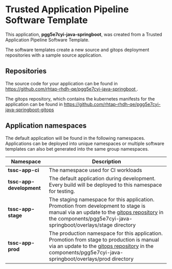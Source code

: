 # Trusted Application Pipeline Software Template

This application, **pgg5e7cyi-java-springboot**, was created from a Trusted Application Pipeline Software Template.

The software templates create a new source and gitops deployment repositories with a sample source application. 

## Repositories

The source code for your application can be found in [https://github.com/rhtap-rhdh-qe/pgg5e7cyi-java-springboot ](https://github.com/rhtap-rhdh-qe/pgg5e7cyi-java-springboot ).
 
The gitops repository, which contains the kubernetes manifests for the application can be found in 
[https://github.com/rhtap-rhdh-qe/pgg5e7cyi-java-springboot-gitops ](https://github.com/rhtap-rhdh-qe/pgg5e7cyi-java-springboot-gitops ) 

## Application namespaces 

The default application will be found in the following namespaces. Applications can be deployed into unique namespaces or multiple software templates can also bet generated into the same group namespaces.  

|  Namespace   |  Description   |  
| -------- | -------- |
| **tssc-app-ci** | The namespace used for CI workloads |
| **tssc-app-development** | The default application during development. Every build will be deployed to this namespace for testing. |
| **tssc-app-stage** | The staging namespace for this application. Promotion from development to stage is manual via an update to the [gitops repository](https://github.com/rhtap-rhdh-qe/pgg5e7cyi-java-springboot-gitops ) in the components/pgg5e7cyi-java-springboot/overlays/stage directory |
| **tssc-app-prod** | The production namespace for this application. Promotion from stage to production is manual via an update to the [gitops repository](https://github.com/rhtap-rhdh-qe/pgg5e7cyi-java-springboot-gitops ) in the components/pgg5e7cyi-java-springboot/overlays/prod directory |